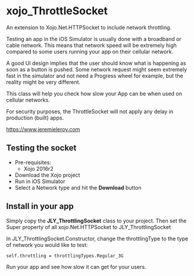 # xojo_ThrottleSocket

An extension to Xojo.Net.HTTPSocket to include network throttling.

Testing an app in the iOS Simulator is usually done with a broadband or cable network. This means that network speed will be extremely high compared to some users running your app on their cellular network.

A good UI design implies that the user should know what is happening as soon as a button is pushed.
Some network request might seem extremely fast in the simulator and not need a Progress wheel for example, but the reality might be very different.

This class will help you check how slow your App can be when used on cellular networks.

For security purposes, the ThrottleSocket will not apply any delay in production (built) apps.

https://www.jeremieleroy.com

## Testing the socket

* Pre-requisites:
  * Xojo 2016r2
* Download the Xojo project
* Run in iOS Simulator
* Select a Network type and hit the **Download** button

## Install in your app

Simply copy the **JLY_ThrottlingSocket** class to your project.
Then set the Super property of all xojo.Net.HTTPSocket to JLY_ThrottlingSocket

In JLY_ThrottlingSocket.Constructor, change the throttlingType to the type of network you would like to test:

`self.throttling = throttlingTypes.Regular_3G`

Run your app and see how slow it can get for your users.